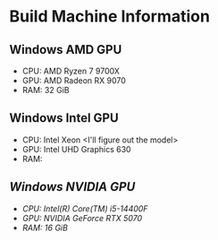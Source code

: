 # Build Machine Information

## Windows AMD GPU

* CPU: AMD Ryzen 7 9700X
* GPU: AMD Radeon RX 9070
* RAM: 32 GiB

## Windows Intel GPU

* CPU: Intel Xeon <I'll figure out the model>
* GPU: Intel UHD Graphics 630
* RAM: <I should figure this out too>

## Windows NVIDIA GPU

* CPU: Intel(R) Core(TM) i5-14400F
* GPU: NVIDIA GeForce RTX 5070
* RAM: 16 GiB
